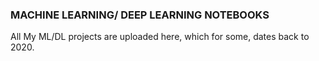 ### MACHINE LEARNING/ DEEP LEARNING NOTEBOOKS

All My ML/DL projects are uploaded here, which for some, dates back to 2020.
